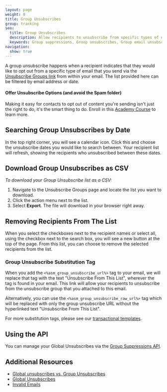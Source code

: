 ```yaml
---
layout: page
weight: 0
title: Group Unsubscribes
group: tracking
seo:
  title: Group Unsubscribes
  description: Allow recipients to unsubscribe from specific types of email you send, rather than everything you send, and stay out of the spam folder.
  keywords: Group suppressions, Group unsubscribes, Group email unsubscribe, Group email suppression
navigation:
  show: true
---
```


A group unsubscribe happens when a recipient indicates that they would like to opt out from a specific type of email that you send via the [Unsubscribe Groups link](#group-unsubscribe-substitution-tag) from within your email. The list provided here can be filtered by email address or date.

<academy-link img="/img/email-scream750.png" courselink="https://rise.articulate.com/share/Kn6WQo6h1CNmMo9L5RhTnHoPls3sMcxr#/">

#### Offer Unsubscribe Options (and avoid the Spam folder)

Making it easy for contacts to opt out of content you're sending isn't just the right to do, it's the smart thing to do. Enroll in this [Academy Course](https://rise.articulate.com/share/Kn6WQo6h1CNmMo9L5RhTnHoPls3sMcxr#/) to learn more.

</academy-link>

## 	Searching Group Unsubscribes by Date

In the top right corner, you will see a calendar icon. Click this and choose the unsubscribe dates you would like to search between. Your recipient list will refresh, showing the recipients who unsubscribed between these dates.

## 	Download Group Unsubscribes as CSV

*To download your Group Unsubscribe list as a CSV:*

1. Navigate to the Unsubscribe Groups page and locate the list you want to download.
1. Click the action menu next to the list.
1. Select **Export**. The file will download in your browser right away.

## 	Removing Recipients From The List

When you select the checkboxes next to the recipient names or select all, using the checkbox next to the search box, you will see a new button at the top of the page. From this list, you can choose to remove the selected recipients from the list.

 ### 	Group Unsubscribe Substitution Tag

When you add the `<%asm_group_unsubscribe_url%>` tag to your email, we will replace that tag with the text "Unsubscribe From This List", wherever the tag is found in your email. This link will allow your recipients to unsubscribe from the unsubscribe group that you attached to this email.

Alternatively, you can use the `<%asm_group_unsubscribe_raw_url%>` tag which will be replaced with only the group unsubscribe URL without the hyperlinked text "Unsubscribe From This List".

For more substitution tags, please see our [transactional templates]({{root_url}}/ui/sending-email/create-and-edit-transactional-templates/#adding-unsubscribe-links-to-a-template).

## 	Using the API

You can manage your Global Unsubscribes via the [Group Suppressions API]({{root_url}}/API_Reference/Web_API_v3/Suppression_Management/groups.html).

## 	Additional Resources

- [Global unsubscribes vs. Group Unsubscribes]({{root_url}}/ui/sending-email/index-suppressions/#suppressions-vs-unsubscribes)
- [Global Unsubscribes]({{root_url}}/ui/sending-email/global-unsubscribes/)
- [Invalid Emails]({{root_url}}/ui/sending-email/invalid-emails/)
